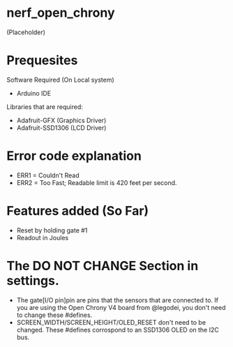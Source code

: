 # nerf_open_chrony

(Placeholder)

# Prequesites

Software Required (On Local system)

  - Arduino IDE

Libraries that are required:
  
  - Adafruit-GFX (Graphics Driver)
  - Adafruit-SSD1306 (LCD Driver)

# Error code explanation

  - ERR1 = Couldn't Read
  - ERR2 = Too Fast; Readable limit is 420 feet per second.
  
# Features added (So Far)

  - Reset by holding gate #1
  - Readout in Joules

# The DO NOT CHANGE Section in settings.

  - The gate[I/O pin]pin are pins that the sensors that are connected to. If you are using the Open Chrony V4 board from @legodei, you don't need to change these #defines.
  - SCREEN_WIDTH/SCREEN_HEIGHT/OLED_RESET don't need to be changed. These #defines corrospond to an SSD1306 OLED on the I2C bus.